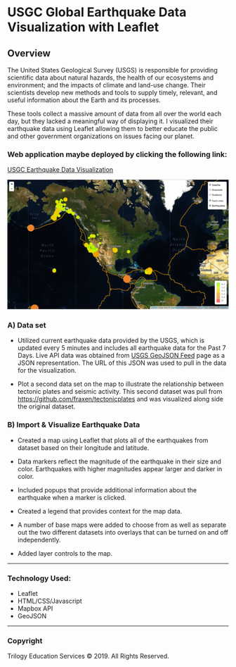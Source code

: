 # USGC Global Earthquake Data Visualization with Leaflet

## Overview

The United States Geological Survey (USGS) is responsible for providing scientific data about natural hazards, the health of our ecosystems and environment; and the impacts of climate and land-use change. Their scientists develop new methods and tools to supply timely, relevant, and useful information about the Earth and its processes. 

These tools collect a massive amount of data from all over the world each day, but they lacked a meaningful way of displaying it. I visualized their earthquake data using Leaflet allowing them to better educate the public and other government organizations on issues facing our planet.

### Web application maybe deployed by clicking the following link: 
[USGC Earthquake Data Visualization](https://amairanyg.github.io/USGS-Data-Vizualization-with-Leaftlet/)


![5-Advanced](Images/5-Advanced.png)


### A) Data set

   * Utilized current earthquake data provided by the USGS, which is updated every 5 minutes and includes all earthquake data for the Past 7 Days. Live API data was obtained from [USGS GeoJSON Feed](http://earthquake.usgs.gov/earthquakes/feed/v1.0/geojson.php) page as a JSON representation. The URL of this JSON was used to pull in the data for the visualization.

   * Plot a second data set on the map to illustrate the relationship between tectonic plates and seismic activity. This second dataset was pull from <https://github.com/fraxen/tectonicplates> and was visualized along side the original dataset. 



### B) Import & Visualize Earthquake Data

   * Created a map using Leaflet that plots all of the earthquakes from dataset based on their longitude and latitude.

   * Data markers reflect the magnitude of the earthquake in their size and color. Earthquakes with higher magnitudes appear larger and darker in color.

   * Included popups that provide additional information about the earthquake when a marker is clicked.

   * Created a legend that provides context for the map data.
   
   * A number of base maps were added to choose from as well as separate out the two different datasets into overlays that can be turned on and off independently.
   
   * Added layer controls to the map.
  

- - -

### Technology Used:
   * Leaflet
   * HTML/CSS/Javascript
   * Mapbox API
   * GeoJSON

- - -
### Copyright

Trilogy Education Services © 2019. All Rights Reserved.

